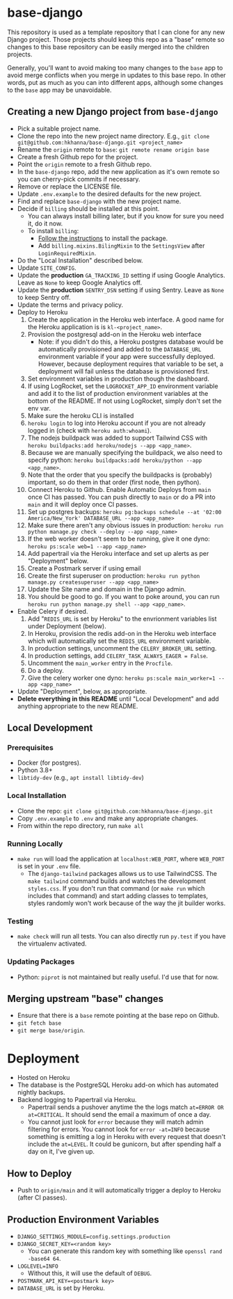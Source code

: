 # base-django

This repository is used as a template repository that I can clone for any new Django project. Those projects should keep this repo as a "base" remote so changes to this base repository can be easily merged into the children projects.

Generally, you'll want to avoid making too many changes to the `base` app to avoid merge conflicts when you merge in updates to this base repo. In other words, put as much as you can into different apps, although some changes to the `base` app may be unavoidable.

## Creating a new Django project from `base-django`

- Pick a suitable project name.
- Clone the repo into the new project name directory. E.g., `git clone git@github.com:hkhanna/base-django.git <project_name>`
- Rename the `origin` remote to `base`: `git remote rename origin base`
- Create a fresh Github repo for the project.
- Point the `origin` remote to a fresh Github repo.
- In the `base-django` repo, add the new application as it's own remote so you can cherry-pick commits if necessary.
- Remove or replace the LICENSE file.
- Update `.env.example` to the desired defaults for the new project.
- Find and replace `base-django` with the new project name.
- Decide if `billing` should be installed at this point.
  - You can always install billing later, but if you know for sure you need it, do it now.
  - To install `billing`:
    - [Follow the instructions](https://github.com/hkhanna/billing) to install the package.
    - Add `billing.mixins.BilingMixin` to the `SettingsView` after `LoginRequiredMixin`.
- Do the "Local Installation" described below.
- Update `SITE_CONFIG`.
- Update the **production** `GA_TRACKING_ID` setting if using Google Analytics. Leave as `None` to keep Google Analytics off.
- Update the **production** `SENTRY_DSN` setting if using Sentry. Leave as `None` to keep Sentry off.
- Update the terms and privacy policy.
- Deploy to Heroku
  1. Create the application in the Heroku web interface. A good name for the Heroku application is is `kl-<project_name>`.
  1. Provision the postgresql add-on in the Heroku web interface
     - Note: if you didn't do this, a Heroku postgres database would be automatically provisioned and added to the `DATABASE_URL` environment variable if your app were successfully deployed. However, because deployment requires that variable to be set, a deployment will fail unless the database is provisioned first.
  1. Set environment variables in production though the dashboard.
  1. If using LogRocket, set the `LOGROCKET_APP_ID` environment variable and add it to the list of production environment variables at the bottom of the README. If not using LogRocket, simply don't set the env var.
  1. Make sure the heroku CLI is installed
  1. `heroku login` to log into Heroku account if you are not already logged in (check with `heroku auth:whoami`).
  1. The nodejs buildpack was added to support Tailwind CSS with `heroku buildpacks:add heroku/nodejs --app <app_name>`.
  1. Because we are manually specifying the buildpack, we also need to specify python: `heroku buildpacks:add heroku/python --app <app_name>`.
  1. Note that the order that you specify the buildpacks is (probably) important, so do them in that order (first node, then python).
  1. Connect Heroku to Github. Enable Automatic Deploys from `main` once CI has passed. You can push directly to `main` or do a PR into `main` and it will deploy once CI passes.
  1. Set up postgres backups: `heroku pg:backups schedule --at '02:00 America/New_York' DATABASE_URL --app <app_name>`
  1. Make sure there aren't any obvious issues in production: `heroku run python manage.py check --deploy --app <app_name>`
  1. If the web worker doesn't seem to be running, give it one dyno: `heroku ps:scale web=1 --app <app_name>`
  1. Add papertrail via the Heroku interface and set up alerts as per "Deployment" below.
  1. Create a Postmark server if using email
  1. Create the first superuser on production: `heroku run python manage.py createsuperuser --app <app_name>`
  1. Update the Site name and domain in the Django admin.
  1. You should be good to go. If you want to poke around, you can run `heroku run python manage.py shell --app <app_name>`.
- Enable Celery if desired.
  1. Add "`REDIS_URL` is set by Heroku" to the envrionment variables list under Deployment (below).
  1. In Heroku, provision the redis add-on in the Heroku web interface which will automatically set the `REDIS_URL` environment variable.
  1. In production settings, uncomment the `CELERY_BROKER_URL` setting.
  1. In production settings, add `CELERY_TASK_ALWAYS_EAGER = False`.
  1. Uncomment the `main_worker` entry in the `Procfile`.
  1. Do a deploy.
  1. Give the celery worker one dyno: `heroku ps:scale main_worker=1 --app <app_name>`
- Update "Deployment", below, as appropriate.
- **Delete everything in this README** until "Local Development" and add anything appropriate to the new README.

## Local Development

### Prerequisites

- Docker (for postgres).
- Python 3.8+
- `libtidy-dev` (e.g., `apt install libtidy-dev`)

### Local Installation

- Clone the repo: `git clone git@github.com:hkhanna/base-django.git`
- Copy `.env.example` to `.env` and make any appropriate changes.
- From within the repo directory, run `make all`

### Running Locally

- `make run` will load the application at `localhost:WEB_PORT`, where `WEB_PORT` is set in your `.env` file.
  - The `django-tailwind` packages allows us to use TailwindCSS. The `make tailwind` command builds and watches the development `styles.css`. If you don't run that command (or `make run` which includes that command) and start adding classes to templates, styles randomly won't work because of the way the jit builder works.

### Testing

- `make check` will run all tests. You can also directly run `py.test` if you have the virtualenv activated.

### Updating Packages

- Python: `piprot` is not maintained but really useful. I'd use that for now.

## Merging upstream "base" changes

- Ensure that there is a `base` remote pointing at the base repo on Github.
- `git fetch base`
- `git merge base/origin`.

# Deployment

- Hosted on Heroku
- The database is the PostgreSQL Heroku add-on which has automated nightly backups.
- Backend logging to Papertrail via Heroku.
  - Papertrail sends a pushover anytime the the logs match `at=ERROR OR at=CRITICAL`. It should send the email a maximum of once a day.
  - You cannot just look for `error` because they will match admin filtering for errors. You cannot look for `error -at=INFO` because something is emitting a log in Heroku with every request that doesn't include the `at=LEVEL`. It could be gunicorn, but after spending half a day on it, I've given up.

## How to Deploy

- Push to `origin/main` and it will automatically trigger a deploy to Heroku (after CI passes).

## Production Environment Variables

- `DJANGO_SETTINGS_MODULE=config.settings.production`
- `DJANGO_SECRET_KEY=<random key>`
  - You can generate this random key with something like `openssl rand -base64 64`.
- `LOGLEVEL=INFO`
  - Without this, it will use the default of `DEBUG`.
- `POSTMARK_API_KEY=<postmark key>`
- `DATABASE_URL` is set by Heroku.
